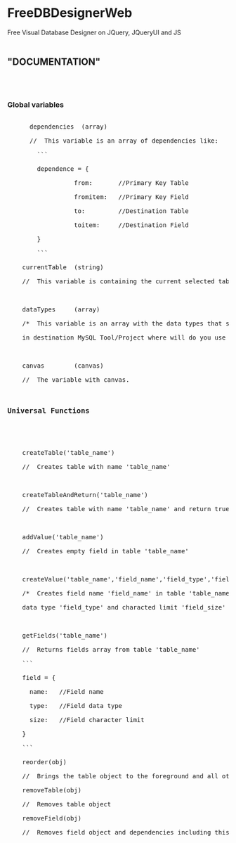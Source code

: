 # FreeDBDesignerWeb
Free Visual Database Designer on JQuery, JQueryUI and JS<br>
<br>
<h2>"DOCUMENTATION"</h2><br>
<br>
<h3>Global variables</h3>
<pre>
<br>&nbsp;&nbsp;    dependencies  (array)
<br>&nbsp;&nbsp;    //  This variable is an array of dependencies like:
<br>&nbsp;&nbsp;      ```
<br>&nbsp;&nbsp;      dependence = {
<br>&nbsp;&nbsp;&nbsp;&nbsp;			  from:       //Primary Key Table
<br>&nbsp;&nbsp;&nbsp;&nbsp;			  fromitem:   //Primary Key Field
<br>&nbsp;&nbsp;&nbsp;&nbsp;			  to:         //Destination Table
<br>&nbsp;&nbsp;&nbsp;&nbsp;			  toitem:     //Destination Field
<br>&nbsp;&nbsp;      }
<br>&nbsp;&nbsp;      ```
<br>    currentTable  (string)
<br>    //  This variable is containing the current selected table (that red table)
<br>      
<br>    dataTypes     (array)
<br>    /*  This variable is an array with the data types that supported 
<br>    in destination MySQL Tool/Project where will do you use it */
<br>
<br>    canvas        (canvas) 
<br>    //  The variable with canvas.
</p>
<h3>Universal Functions</h3>
<p>
<br>    createTable('table_name')
<br>    //  Creates table with name 'table_name'
<br>      
<br>    createTableAndReturn('table_name')
<br>    //  Creates table with name 'table_name' and return true if allright 
<br>    
<br>    addValue('table_name')
<br>    //  Creates empty field in table 'table_name'
<br>    
<br>    createValue('table_name','field_name','field_type','field_size')
<br>    /*  Creates field name 'field_name' in table 'table_name' with 
<br>    data type 'field_type' and characted limit 'field_size' */
<br>    
<br>    getFields('table_name')
<br>    //  Returns fields array from table 'table_name'
<br>    ```
<br>    field = {
<br>      name:   //Field name
<br>      type:   //Field data type
<br>      size:   //Field character limit
<br>    }
<br>    ```
<br>    reorder(obj)
<br>    //  Brings the table object to the foreground and all other tables to the background
<br>    removeTable(obj)
<br>    //  Removes table object
<br>    removeField(obj)
<br>    //  Removes field object and dependencies including this field
</pre>
    
